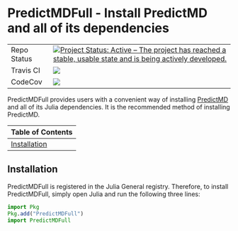 # PredictMDFull - Install PredictMD and all of its dependencies

<table>
    <tbody>
        <tr>
            <td>Repo Status</td>
            <td><a href="https://www.repostatus.org/#active">
            <img src="https://www.repostatus.org/badges/latest/active.svg"
            alt="Project Status: Active – The project has reached a stable,
            usable state and is being actively developed." /></a></td>
        </tr>
        <tr>
            <td>Travis CI</td>
            <td><a
            href="https://travis-ci.org/bcbi/PredictMDFull.jl/branches">
            <img
            src=
            "https://travis-ci.org/bcbi/PredictMDFull.jl.svg?branch=master"
            /></a></td>
        </tr>
        <tr>
            <td>CodeCov</td>
            <td>
            <a
        href="https://codecov.io/gh/bcbi/PredictMDFull.jl/branch/master">
            <img
            src=
"https://codecov.io/gh/bcbi/PredictMDFull.jl/branch/master/graph/badge.svg"
            /></a></td>
        </tr>
    </tbody>
</table>

PredictMDFull provides users with a convenient way of installing
[PredictMD](https://predictmd.net) and all of its Julia dependencies. It is
the recommended method of installing PredictMD.

| Table of Contents |
| ----------------- |
| [Installation](#installation) |

## Installation

PredictMDFull is registered in the Julia General registry. Therefore, to
install PredictMDFull, simply open Julia and run the following three lines:
```julia
import Pkg
Pkg.add("PredictMDFull")
import PredictMDFull
```
